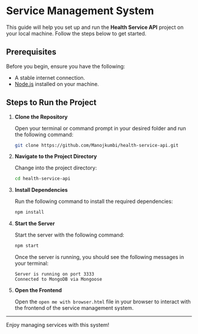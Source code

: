 # Service Management System

This guide will help you set up and run the **Health Service API** project on your local machine. Follow the steps below to get started.

## Prerequisites

Before you begin, ensure you have the following:

- A stable internet connection.
- [Node.js](https://nodejs.org/en) installed on your machine.

## Steps to Run the Project

1. **Clone the Repository**

    Open your terminal or command prompt in your desired folder and run the following command:

    ```bash
    git clone https://github.com/Manojkumbi/health-service-api.git
    ```

2. **Navigate to the Project Directory**

    Change into the project directory:

    ```bash
    cd health-service-api
    ```

3. **Install Dependencies**

    Run the following command to install the required dependencies:

    ```bash
    npm install
    ```

4. **Start the Server**

    Start the server with the following command:

    ```bash
    npm start
    ```

    Once the server is running, you should see the following messages in your terminal:

    ```
    Server is running on port 3333
    Connected to MongoDB via Mongoose
    ```

5. **Open the Frontend**

    Open the `open me with browser.html` file in your browser to interact with the frontend of the service management system.

***

Enjoy managing services with this system!
